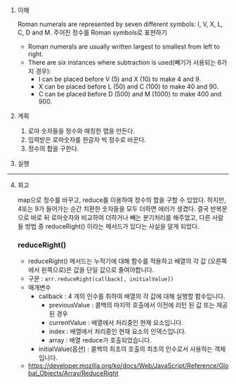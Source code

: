 # <Roman to Integer>

1. 이해

   Roman numerals are represented by seven different symbols: I, V, X, L, C, D and M.
   주어진 정수를 Roman symbols로 표현하기

   - Roman numerals are usually written largest to smallest from left to right.
   - There are six instances where subtraction is used(빼기가 사용되는 6가지 경우):
     - I can be placed before V (5) and X (10) to make 4 and 9.
     - X can be placed before L (50) and C (100) to make 40 and 90.
     - C can be placed before D (500) and M (1000) to make 400 and 900.

2. 계획

   1. 로마 숫자들을 정수와 매칭한 맵을 만든다.
   2. 입력받은 로마숫자를 한글자 씩 정수로 바꾼다.
   3. 정수의 합을 구한다.

3. 실행

---

4. 회고

   map으로 정수를 바꾸고, reduce를 이용하여 정수의 합을 구할 수 있었다. 하지만, 4또는 9가 들어가는 순간 치환한 숫자들을 모두 더하면 에러가 생겼다.
   결국 반복문으로 바로 뒤 로마숫자와 비교하여 더하거나 빼는 분기처리를 해주었고, 다른 사람들 방법 중 reduceRight() 이라는 메서드가 있다는 사실을 알게 되었다.

   ### reduceRight()

   - reduceRight() 메서드는 누적기에 대해 함수를 적용하고 배열의 각 값 (오른쪽에서 왼쪽으로)은 값을 단일 값으로 줄여야합니다.
   - 구문 : `arr.reduceRight(callback[, initialValue])`
   - 매개변수
     - callback : 4 개의 인수를 취하여 배열의 각 값에 대해 실행할 함수입니다.
       - previousValue : 콜백의 마지막 호출에서 이전에 리턴 된 값 또는 제공된 경우
       - currentValue : 배열에서 처리중인 현재 요소입니다.
       - index : 배열에서 처리중인 현재 요소의 인덱스입니다.
       - array : 배열 reduce가 호출되었습니다.
     - initialValue(옵션) : 콜백의 최초의 호출의 최초의 인수로서 사용하는 객체입니다.
   - https://developer.mozilla.org/ko/docs/Web/JavaScript/Reference/Global_Objects/Array/ReduceRight
